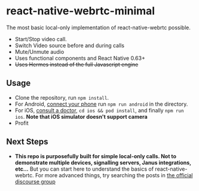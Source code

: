 # react-native-webrtc-minimal

The most basic local-only implementation of react-native-webrtc possible.

- Start/Stop video call.
- Switch Video source before and during calls
- Mute/Unmute audio
- Uses functional components and React Native 0.63+
- ~~Uses Hermes instead of the full Javascript engine~~

## Usage

- Clone the repository, run `npm install`.
- For Android, [connect your phone](https://facebook.github.io/react-native/docs/running-on-device) run `npm run android` in the directory.
- For iOS, [consult a doctor](https://facebook.github.io/react-native/blog/2019/11/18/react-native-doctor#try-it-now), `cd ios && pod install`, and finally `npm run ios`. **Note that iOS simulator doesn't support camera**
- Profit

## Next Steps

- **This repo is purposefully built for simple local-only calls. Not to demonstrate multiple devices, signalling servers, Janus integrations, etc...** But you can start here to understand the basics of react-native-webrtc. For more advanced things, try searching the posts in [the official discourse group](https://react-native-webrtc.discourse.group/)
